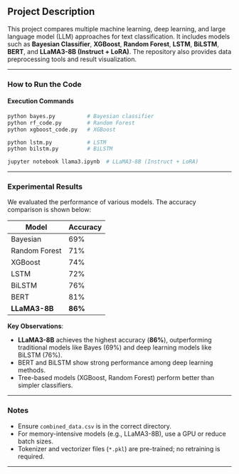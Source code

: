 ## Project Description  
This project compares multiple machine learning, deep learning, and large language model (LLM) approaches for text classification. It includes models such as **Bayesian Classifier**, **XGBoost**, **Random Forest**, **LSTM**, **BiLSTM**, **BERT**, and **LLaMA3-8B (Instruct + LoRA)**. The repository also provides data preprocessing tools and result visualization.

---

### How to Run the Code

#### Execution Commands  
```bash
python bayes.py          # Bayesian classifier
python rf_code.py        # Random Forest
python xgboost_code.py   # XGBoost

python lstm.py           # LSTM
python bilstm.py         # BiLSTM

jupyter notebook llama3.ipynb  # LLaMA3-8B (Instruct + LoRA)
```

---

### Experimental Results  

We evaluated the performance of various models. The accuracy comparison is shown below:

| Model               | Accuracy |
|---------------------|----------|
| Bayesian            | 69%      |
| Random Forest       | 71%      |
| XGBoost             | 74%      |
| LSTM                | 72%      |
| BiLSTM              | 76%      |
| BERT                | 81%      |
| **LLaMA3-8B**       | **86%**  |

**Key Observations**:  
- **LLaMA3-8B** achieves the highest accuracy (**86%**), outperforming traditional models like Bayes (69%) and deep learning models like BiLSTM (76%).  
- BERT and BiLSTM show strong performance among deep learning methods.  
- Tree-based models (XGBoost, Random Forest) perform better than simpler classifiers.  

---

### Notes  
- Ensure `combined_data.csv` is in the correct directory.  
- For memory-intensive models (e.g., LLaMA3-8B), use a GPU or reduce batch sizes.  
- Tokenizer and vectorizer files (`*.pkl`) are pre-trained; no retraining is required.  

--- 
